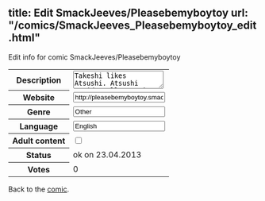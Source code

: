 title: Edit SmackJeeves/Pleasebemyboytoy
url: "/comics/SmackJeeves_Pleasebemyboytoy_edit.html"
---
Edit info for comic SmackJeeves/Pleasebemyboytoy

<form name="comic" action="http://gaepostmail.appengine.com/comic" name="post">
<table class="comicinfo">
<tr>
<th>Description</th><td><textarea name="description">Takeshi likes Atsushi. Atsushi accidentally promises the creepy biology teacher a date with Takeshi... Right to left, please &lt;3---</textarea></td>
</tr>
<tr>
<th>Website</th><td><input type="text" name="url" value="http://pleasebemyboytoy.smackjeeves.com/comics/"/></td>
</tr>
<tr>
<th>Genre</th><td><input type="text" name="genre" value="Other"/></td>
</tr>
<tr>
<th>Language</th><td><input type="text" name="language" value="English"/></td>
</tr>
<tr>
<th>Adult content</th><td><input type="checkbox" name="adult" value="adult" /></td>
</tr>
<tr>
<th>Status</th><td>ok on 23.04.2013</td>
</tr>
<tr>
<th>Votes</th><td>0</div></td>
</tr>
</table>
</form>

Back to the [comic](/comics/SmackJeeves_Pleasebemyboytoy.html).
